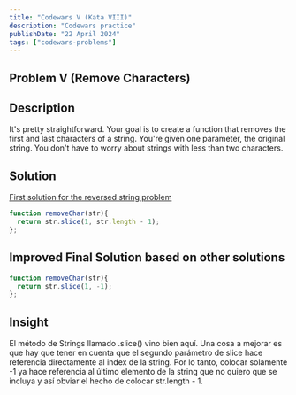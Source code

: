 ```yaml
---
title: "Codewars V (Kata VIII)"
description: "Codewars practice"
publishDate: "22 April 2024"
tags: ["codewars-problems"]
---
```


## Problem V (Remove Characters)
## Description
It's pretty straightforward. Your goal is to create a function that removes the first and last characters of a string. You're given one parameter, the original string. You don't have to worry about strings with less than two characters.
## Solution
[First solution for the reversed string problem](https://github.com/Blisse1/codewars/blob/main/kata-VIII/reversed-strings.js)
```js
function removeChar(str){
  return str.slice(1, str.length - 1);
};
```
## Improved Final Solution based on other solutions
```js
function removeChar(str){
  return str.slice(1, -1);
};
```
## Insight
El método de Strings llamado .slice() vino bien aquí. Una cosa a mejorar
es que hay que tener en cuenta que el segundo parámetro de slice hace referencia
directamente al index de la string. Por lo tanto, colocar solamente -1 ya hace
referencia al último elemento de la string que no quiero que se incluya
y así obviar el hecho de colocar str.length - 1.
